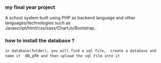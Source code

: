 ### my final year project
A school system built using PHP as backend language and other languages/technologies such as Javascript/html/css/sass/ChartJs/Bootstrap..


### how to install the database ? 
`in database(folder), you will find a sql file,  create a database and name it  `db_pfe` and then upload the sql File into it`
